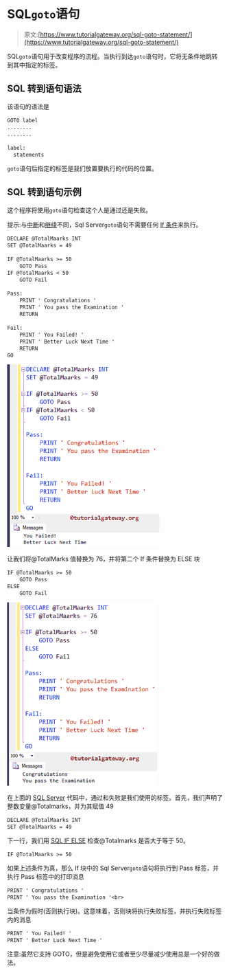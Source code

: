 # SQL`goto`语句

> 原文:[https://www.tutorialgateway.org/sql-goto-statement/](https://www.tutorialgateway.org/sql-goto-statement/)

SQL`goto`语句用于改变程序的流程。当执行到达`goto`语句时，它将无条件地跳转到其中指定的标签。

## SQL 转到语句语法

该语句的语法是

```
GOTO label
........
........

label:
  statements
```

`goto`语句后指定的标签是我们放置要执行的代码的位置。

## SQL 转到语句示例

这个程序将使用`goto`语句检查这个人是通过还是失败。

提示:与[中断](https://www.tutorialgateway.org/sql-break-statement/ "Break Statement in C")和[继续](https://www.tutorialgateway.org/sql-continue-statement/ "Continue Statement in C")不同，Sql Server`goto`语句不需要任何 [If 条件](https://www.tutorialgateway.org/sql-if-else/ "If Statement in C")来执行。

```
DECLARE @TotalMaarks INT
SET @TotalMaarks = 49

IF @TotalMaarks >= 50
	GOTO Pass
IF @TotalMaarks < 50
	GOTO Fail

Pass:
	PRINT ' Congratulations '
	PRINT ' You pass the Examination '
	RETURN

Fail:
	PRINT ' You Failed! '
	PRINT ' Better Luck Next Time '
	RETURN
GO
```

![SQL GOTO Statement 1](img/cf127117a0c9d626415b50ddf85d58ca.png)

让我们将@TotalMarks 值替换为 76，并将第二个 If 条件替换为 ELSE 块

```
IF @TotalMaarks >= 50
	GOTO Pass
ELSE
	GOTO Fail

```

![SQL GOTO Statement 2](img/a710162157e463e364fbcfefe9e55a76.png)

在上面的 [SQL Server](https://www.tutorialgateway.org/sql/) 代码中，通过和失败是我们使用的标签。首先，我们声明了整数变量@Totalmarks，并为其赋值 49

```
DECLARE @TotalMaarks INT
SET @TotalMaarks = 49
```

下一行，我们用 [SQL IF ELSE](https://www.tutorialgateway.org/sql-if-else/) 检查@Totalmarks 是否大于等于 50。

```
IF @TotalMaarks >= 50
```

如果上述条件为真，那么 If 块中的 Sql Server`goto`语句将执行到 Pass 标签，并执行 Pass 标签中的打印消息

```
PRINT ' Congratulations '
PRINT ' You pass the Examination '<br>
```

当条件为假时(否则执行块)。这意味着，否则块将执行失败标签，并执行失败标签内的消息

```
PRINT ' You Failed! '
PRINT ' Better Luck Next Time '
```

注意:虽然它支持 GOTO，但是避免使用它或者至少尽量减少使用总是一个好的做法。